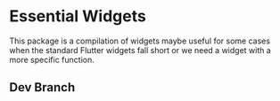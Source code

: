 # Essential Widgets

This package is a compilation of widgets maybe useful for some cases when the standard Flutter widgets fall short or we need a widget with a more specific function.

## Dev Branch